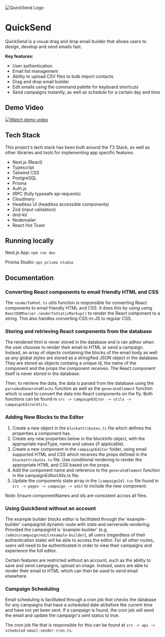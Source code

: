 ![QuickSend Logo](https://github.com/jackb14/QuickSend/blob/main/public/logo.png?raw=0)

# QuickSend

QuickSend is a visual drag and drop email builder that allows users to design, develop and send emails fast.

**Key features:**

- User authentication
- Email list management
- Ability to upload CSV files to bulk import contacts
- Drag and drop email builder
- Edit emails using the command palette for keyboard shortcuts
- Send campaigns instantly, as well as schedule for a certain day and time

## Demo Video

[![Watch demo video](https://github.com/jackb14/QuickSend/blob/main/public/demo-video-screenshot.png?raw=0)](https://youtu.be/CpvBhDoYAxg)

## Tech Stack

This project's tech stack has been built around the T3 Stack, as well as other libraries and tools for implementing app specific features.

- Next.js (React)
- Typescript
- Tailwind CSS
- PostgreSQL
- Prisma
- Auth.js
- tRPC (fully typesafe api requests)
- Cloudinary
- Headless UI (headless accessible components)
- Zod (input validation)
- dnd-kit
- Nodemailer
- React Hot Toast

## Running locally

Next.js App: `npm run dev`

Prisma Studio: `npx prisma studio`

## Documentation

### Converting React components to email friendly HTML and CSS

The `renderToHtml.ts` utils function is responsible for converting React components to email friendly HTML and CSS. It does this by using using `ReactDOMServer.renderToStaticMarkup()` to render the React component to a string. This also handles converting CSS-in-JS to regular CSS.

### Storing and retrieving React components from the database

The rendered html is never stored in the database and is ran adhoc when the user chooses to render their email to HTML or send a campaign. Instead, an array of objects containing the blocks of the email body as well as any global styles are stored as a stringified JSON object in the database. They are stored as objects containg a unique id, the name of the component and the props the component receives. The React component itself is never stored in the database.

Then, to retrieve the data, the data is parsed from the database using the `parseAndGenerateBlocks` function as well as the `generateElement` function which is used to convert the data into React components on the fly. Both functions can be found in `src -> campaignEditor -> utils -> campaignEditorUtils`.

### Adding New Blocks to the Editor

1. Create a new object in the `blockattributes.ts` file which defines the properties a component has.
2. Create any new properties below in the blockInfo object, with the appropriate inputType, name and values (if applicable).
3. Create a new component in the `campaignEditor` folder, using email supported HTML and CSS which receives the props defined in the `blockattributes.ts` file. Use conditional rendering to render the appropriate HTML and CSS based on the props.
4. Add the component name and reference to the `generateElement` function in the campaignEditorUtils.ts file.
5. Update the components state array in the `[campaignId].tsx` file found in `src -> pages -> campaign -> edit` to include the new component.

Note: Ensure componentNames and ids are consistent across all files.

### Using QuickSend without an account

The example builder blocks editor is facilitated through the 'example-builder' campaignId dynamic route with state and serverside rendering. Provided the campaignId is 'example-builder' (e.g. `/admin/campaign/edit/example-builder`), all users (regardless of their authentication state) will be able to access the editor. For all other routes, users will need to be authenticated in order to view their campaigns and experience the full editor.

Certain features are restricted without an account, such as the ability to save and send campaigns, upload an image. Instead, users are able to render their email to HTML which can then be used to send email elsewhere.

### Campaign Scheduling

Email scheduling is facilitated through a cron job that checks the database for any campaigns that have a scheduled date at/before the current time and have not yet been sent. If a campaign is found, the cron job will send the email and update the campaign's sent status to true.

The cron job file that is responsible for this can be found at `src -> api -> scheduled-email-sender-cron.ts`.
